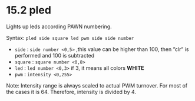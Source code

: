 # 15.2 pled 

Lights up leds according PAWN numbering. 

Syntax: `pled side square led pwm side side number`

* `side` : `side number <0,5>` ,this value can be higher than 100, then ”clr” is performed and 100 is subtracted
* `square` : `square number <0,8>`
* `led` : `led number <0,3>` if 3, it means all colors **WHITE**
* `pwm` : `intensity <0,255>`

 Note: Intensity range is always scaled to actual PWM turnover. For most of the cases it is 64. Therefore, intensity is divided by 4.


